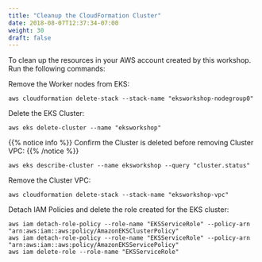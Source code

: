 ```yaml
---
title: "Cleanup the CloudFormation Cluster"
date: 2018-08-07T12:37:34-07:00
weight: 30
draft: false
---
```

To clean up the resources in your AWS account created by this workshop.
Run the following commands:

Remove the Worker nodes from EKS:
```
aws cloudformation delete-stack --stack-name "eksworkshop-nodegroup0"
```
Delete the EKS Cluster:
```
aws eks delete-cluster --name "eksworkshop"
```
{{% notice info %}}
Confirm the Cluster is deleted before removing Cluster VPC:
{{% /notice %}}
```
aws eks describe-cluster --name eksworkshop --query "cluster.status"
```
Remove the Cluster VPC:
```
aws cloudformation delete-stack --stack-name "eksworkshop-vpc"
```
Detach IAM Policies and delete the role created for the EKS cluster:
```
aws iam detach-role-policy --role-name "EKSServiceRole" --policy-arn "arn:aws:iam::aws:policy/AmazonEKSClusterPolicy"
aws iam detach-role-policy --role-name "EKSServiceRole" --policy-arn "arn:aws:iam::aws:policy/AmazonEKSServicePolicy"
aws iam delete-role --role-name "EKSServiceRole"
```
